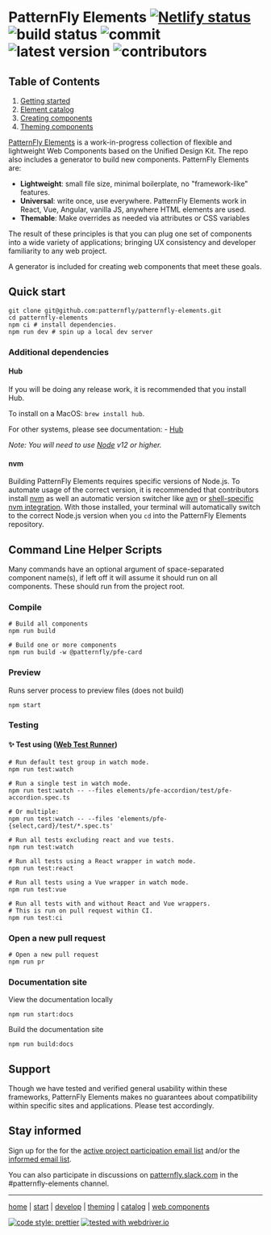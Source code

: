 # PatternFly Elements [![Netlify status](https://api.netlify.com/api/v1/badges/bf40e3e7-4f98-4088-91d9-112dbe8a1872/deploy-status)](https://patternfly-elements.netlify.app) ![build status](https://img.shields.io/github/workflow/status/patternfly/patternfly-elements/Build%20&%20test/main) ![commit](https://badgen.net/github/last-commit/patternfly/patternfly-elements) ![latest version](https://img.shields.io/github/lerna-json/v/patternfly/patternfly-elements?label=version) ![contributors](https://img.shields.io/github/contributors/patternfly/patternfly-elements)

## Table of Contents

1. [Getting started][getting-started]
2. [Element catalog][catalog]
3. [Creating components][creating]
4. [Theming components][theming]

[PatternFly Elements][pfe-home] is a work-in-progress collection of flexible and lightweight Web Components based on the Unified Design Kit. The repo also includes a generator to build new components. PatternFly Elements are:

- **Lightweight**: small file size, minimal boilerplate, no "framework-like" features.
- **Universal**: write once, use everywhere. PatternFly Elements work in React, Vue, Angular, vanilla JS, anywhere HTML elements are used.
- **Themable**: Make overrides as needed via attributes or CSS variables

The result of these principles is that you can plug one set of components into a wide variety of applications; bringing UX consistency and developer familiarity to any web project.

A generator is included for creating web components that meet these goals.

## Quick start
```
git clone git@github.com:patternfly/patternfly-elements.git
cd patternfly-elements
npm ci # install dependencies.
npm run dev # spin up a local dev server
```

### Additional dependencies

#### Hub

If you will be doing any release work, it is recommended that you install Hub.

To install on a MacOS: `brew install hub`.

For other systems, please see documentation:
    - [Hub](https://hub.github.com/)

_Note: You will need to use [Node](https://nodejs.org/en/) v12 or higher._

#### nvm

Building PatternFly Elements requires specific versions of Node.js.  To automate usage of the correct version, it is recommended that contributors install [nvm](https://github.com/nvm-sh/nvm#readme) as well an automatic version switcher like [avn](https://github.com/wbyoung/avn) or [shell-specific nvm integration](https://github.com/nvm-sh/nvm#deeper-shell-integration).  With those installed, your terminal will automatically switch to the correct Node.js version when you `cd` into the PatternFly Elements repository.

## Command Line Helper Scripts
Many commands have an optional argument of space-separated component name(s), if left off it will assume it should run on all components. These should run from the project root.

### Compile

```shell
# Build all components
npm run build

# Build one or more components
npm run build -w @patternfly/pfe-card
```

### Preview

Runs server process to preview files (does not build)
```shell
npm start
```

### Testing

#### ✨ Test using ([Web Test Runner](https://modern-web.dev/docs/test-runner/overview/))

```shell
# Run default test group in watch mode.
npm run test:watch

# Run a single test in watch mode.
npm run test:watch -- --files elements/pfe-accordion/test/pfe-accordion.spec.ts

# Or multiple:
npm run test:watch -- --files 'elements/pfe-{select,card}/test/*.spec.ts'

# Run all tests excluding react and vue tests.
npm run test:watch

# Run all tests using a React wrapper in watch mode.
npm run test:react

# Run all tests using a Vue wrapper in watch mode.
npm run test:vue

# Run all tests with and without React and Vue wrappers.
# This is run on pull request within CI.
npm run test:ci
```

### Open a new pull request

```shell
# Open a new pull request
npm run pr
```

### Documentation site
View the documentation locally
```shell
npm run start:docs
```

Build the documentation site
```shell
npm run build:docs
```

## Support

Though we have tested and verified general usability within these frameworks, PatternFly Elements makes no guarantees about compatibility within specific sites and applications. Please test accordingly.


## Stay informed

Sign up for the for the [active project participation email list](https://www.redhat.com/mailman/listinfo/patternfly-elements-contribute) and/or the [informed email list](https://www.redhat.com/mailman/listinfo/patternfly-elements-announce).

You can also participate in discussions on [patternfly.slack.com](https://patternfly.slack.com) in the #patternfly-elements channel.

---

[home][pfe-home] |
[start][getting-started] |
[develop][creating] |
[theming][theming] |
[catalog] |
[web components][wc-org]


[pfe-home]: https://patternflyelements.org
[getting-started]: https://patternflyelements.org/get-started
[catalog]: https://patternflyelements.org/components
[creating]: https://patternflyelements.org/docs/develop/create/
[theming]: https://patternflyelements.org/theming/
[wc-org]: https://webcomponents.org

[![code style: prettier](https://img.shields.io/badge/code_style-prettier-ff69b4.svg?style=flat)](https://github.com/prettier/prettier) [![tested with webdriver.io](https://img.shields.io/badge/tested%20with-webdriver.io-%23ea5906)](https://webdriver.io/)
